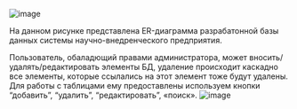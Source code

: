 ![image](https://github.com/marinaRYA/NIP_GUI_BD/assets/103358326/0dabbb83-b750-4c20-89a4-1a905944770b)

На данном рисунке представлена ER-диаграмма разрабатонной базы данных системы научно-внедренческого предприятия.

Пользователь, обаладющий правами администратора, может вносить/удалять/редактировать элементы БД, удаление происходит каскадно все элементы, которые ссылались на этот элемент тоже будут удалены. 
 Для работы с таблицами ему предоставлены используем кнопки “добавить”, “удалить”, “редактировать”, «поиск». 
 ![image](https://github.com/marinaRYA/NIP_GUI_BD/assets/103358326/66539302-179a-4a38-a76a-519ce02f91de)

